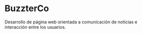 BuzzterCo
=========

Desarrollo de página web orientada a comunicación de noticias e interacción entre los usuarios.
